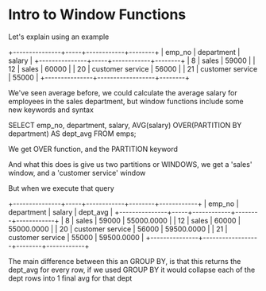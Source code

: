 # Intro to Window Functions

Let's explain using an example

+---------------+-----+------------+--------+
| emp_no        | department       | salary |
+---------------+-----+------------+--------+
| 8             | sales            | 59000  |
| 12            | sales            | 60000  |
| 20            | customer service | 56000  |
| 21            | customer service | 55000  |
+---------------+------------------+--------+

We've seen average before, we could calculate the average salary for employees in the sales department, but window functions include some new keywords and syntax  

SELECT emp_no, department, salary,
       AVG(salary) OVER(PARTITION BY department)
       AS dept_avg 
       FROM emps;

We get OVER function, and the PARTITION keyword 

And what this does is give us two partitions or WINDOWS, we get a 'sales' window, and a 'customer service' window 

But when we execute that query 

+---------------+-----+------------+--------+------------+
| emp_no        | department       | salary | dept_avg   |
+---------------+-----+------------+--------+------------+
| 8             | sales            | 59000  | 55000.0000 |
| 12            | sales            | 60000  | 55000.0000 |
| 20            | customer service | 56000  | 59500.0000 |
| 21            | customer service | 55000  | 59500.0000 |
+---------------+------------------+--------+------------+

The main difference between this an GROUP BY, is that this returns the dept_avg for every row, if we used GROUP BY it would collapse each of the dept rows into 1 final avg for that dept